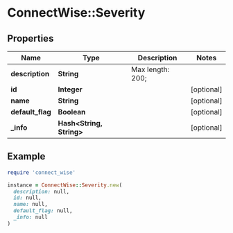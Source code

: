 # ConnectWise::Severity

## Properties

| Name | Type | Description | Notes |
| ---- | ---- | ----------- | ----- |
| **description** | **String** |  Max length: 200; |  |
| **id** | **Integer** |  | [optional] |
| **name** | **String** |  | [optional] |
| **default_flag** | **Boolean** |  | [optional] |
| **_info** | **Hash&lt;String, String&gt;** |  | [optional] |

## Example

```ruby
require 'connect_wise'

instance = ConnectWise::Severity.new(
  description: null,
  id: null,
  name: null,
  default_flag: null,
  _info: null
)
```

